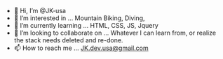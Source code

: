 - 👋 Hi, I’m @JK-usa
- 👀 I’m interested in ... Mountain Biking, Diving,
- 🌱 I’m currently learning ... HTML, CSS, JS, Jquery
- 💞️ I’m looking to collaborate on ... Whatever I can learn from, or realize the stack needs deleted and re-done.
- 📫 How to reach me ... JK.dev.usa@gmail.com

<!---
JK-usa/JK-usa is a ✨ special ✨ repository because its `README.md` (this file) appears on your GitHub profile.
You can click the Preview link to take a look at your changes.
--->
